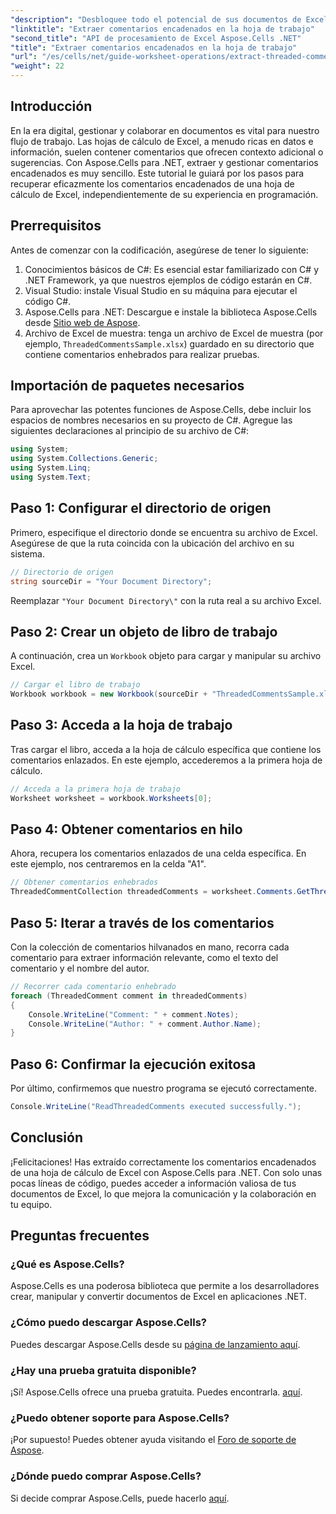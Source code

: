 ```yaml
---
"description": "Desbloquee todo el potencial de sus documentos de Excel aprendiendo a extraer comentarios enlazados de forma eficiente con Aspose.Cells para .NET. Este completo tutorial le guiará paso a paso."
"linktitle": "Extraer comentarios encadenados en la hoja de trabajo"
"second_title": "API de procesamiento de Excel Aspose.Cells .NET"
"title": "Extraer comentarios encadenados en la hoja de trabajo"
"url": "/es/cells/net/guide-worksheet-operations/extract-threaded-comments/"
"weight": 22
---
```


## Introducción

En la era digital, gestionar y colaborar en documentos es vital para nuestro flujo de trabajo. Las hojas de cálculo de Excel, a menudo ricas en datos e información, suelen contener comentarios que ofrecen contexto adicional o sugerencias. Con Aspose.Cells para .NET, extraer y gestionar comentarios encadenados es muy sencillo. Este tutorial le guiará por los pasos para recuperar eficazmente los comentarios encadenados de una hoja de cálculo de Excel, independientemente de su experiencia en programación. 

## Prerrequisitos
Antes de comenzar con la codificación, asegúrese de tener lo siguiente:

1. Conocimientos básicos de C#: Es esencial estar familiarizado con C# y .NET Framework, ya que nuestros ejemplos de código estarán en C#.
2. Visual Studio: instale Visual Studio en su máquina para ejecutar el código C#.
3. Aspose.Cells para .NET: Descargue e instale la biblioteca Aspose.Cells desde [Sitio web de Aspose](https://releases.aspose.com/cells/net/).
4. Archivo de Excel de muestra: tenga un archivo de Excel de muestra (por ejemplo, `ThreadedCommentsSample.xlsx`) guardado en su directorio que contiene comentarios enhebrados para realizar pruebas.

## Importación de paquetes necesarios
Para aprovechar las potentes funciones de Aspose.Cells, debe incluir los espacios de nombres necesarios en su proyecto de C#. Agregue las siguientes declaraciones al principio de su archivo de C#:

```csharp
using System;
using System.Collections.Generic;
using System.Linq;
using System.Text;
```

## Paso 1: Configurar el directorio de origen
Primero, especifique el directorio donde se encuentra su archivo de Excel. Asegúrese de que la ruta coincida con la ubicación del archivo en su sistema.

```csharp
// Directorio de origen
string sourceDir = "Your Document Directory";
```
Reemplazar `"Your Document Directory\"` con la ruta real a su archivo Excel.

## Paso 2: Crear un objeto de libro de trabajo
A continuación, crea un `Workbook` objeto para cargar y manipular su archivo Excel.

```csharp
// Cargar el libro de trabajo
Workbook workbook = new Workbook(sourceDir + "ThreadedCommentsSample.xlsx");
```

## Paso 3: Acceda a la hoja de trabajo
Tras cargar el libro, acceda a la hoja de cálculo específica que contiene los comentarios enlazados. En este ejemplo, accederemos a la primera hoja de cálculo.

```csharp
// Acceda a la primera hoja de trabajo
Worksheet worksheet = workbook.Worksheets[0];
```

## Paso 4: Obtener comentarios en hilo
Ahora, recupera los comentarios enlazados de una celda específica. En este ejemplo, nos centraremos en la celda "A1".

```csharp
// Obtener comentarios enhebrados
ThreadedCommentCollection threadedComments = worksheet.Comments.GetThreadedComments("A1");
```

## Paso 5: Iterar a través de los comentarios
Con la colección de comentarios hilvanados en mano, recorra cada comentario para extraer información relevante, como el texto del comentario y el nombre del autor.

```csharp
// Recorrer cada comentario enhebrado
foreach (ThreadedComment comment in threadedComments)
{
    Console.WriteLine("Comment: " + comment.Notes);
    Console.WriteLine("Author: " + comment.Author.Name);
}
```

## Paso 6: Confirmar la ejecución exitosa
Por último, confirmemos que nuestro programa se ejecutó correctamente.

```csharp
Console.WriteLine("ReadThreadedComments executed successfully.");
```

## Conclusión
¡Felicitaciones! Has extraído correctamente los comentarios encadenados de una hoja de cálculo de Excel con Aspose.Cells para .NET. Con solo unas pocas líneas de código, puedes acceder a información valiosa de tus documentos de Excel, lo que mejora la comunicación y la colaboración en tu equipo.

## Preguntas frecuentes

### ¿Qué es Aspose.Cells?
Aspose.Cells es una poderosa biblioteca que permite a los desarrolladores crear, manipular y convertir documentos de Excel en aplicaciones .NET.

### ¿Cómo puedo descargar Aspose.Cells?
Puedes descargar Aspose.Cells desde su [página de lanzamiento aquí](https://releases.aspose.com/cells/net/).

### ¿Hay una prueba gratuita disponible?
¡Sí! Aspose.Cells ofrece una prueba gratuita. Puedes encontrarla. [aquí](https://releases.aspose.com/).

### ¿Puedo obtener soporte para Aspose.Cells?
¡Por supuesto! Puedes obtener ayuda visitando el [Foro de soporte de Aspose](https://forum.aspose.com/c/cells/9).

### ¿Dónde puedo comprar Aspose.Cells?
Si decide comprar Aspose.Cells, puede hacerlo [aquí](https://purchase.aspose.com/buy).